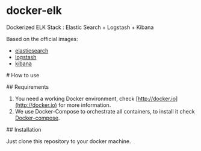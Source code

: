 # docker-elk

Dockerized ELK Stack : Elastic Search + Logstash + Kibana

Based on the official images:

* [elasticsearch](https://registry.hub.docker.com/_/elasticsearch/)
* [logstash](https://registry.hub.docker.com/_/logstash/)
* [kibana](https://registry.hub.docker.com/_/kibana/)

# How to use

## Requirements

1. You need a working Docker environment, check [http://docker.io](http://docker.io) for more information.
2. We use Docker-Compose to orchestrate all containers, to install it check [Docker-compose](http://docs.docker.com/compose/install/).

## Installation

Just clone this repository to your docker machine.
